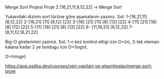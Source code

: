 Merge Sort Projesi
Proje 2
[16,21,11,8,12,22] -> Merge Sort

Yukarıdaki dizinin sort türüne göre aşamalarını yazınız.
Sol: 
1-[16,21,11]    [8,12,22]
2-[16,21] [11]  [8,12] [22]
3-[16] [21] [11]    [8] [12] [22]
4-[11] [21] [16]    [8] [12] [22]
5-[11] [16] [21]    [8] [12] [22]
6- [11,16,21]   [8,12,22]
7- [8,11,12,16,21,22]

Big-O gösterimini yazınız.
Sol:
1-n kez kontrol ettigi icin O=(n),
2-tek eleman kalana kadar 2 ye boldugu icin O=(logn),

O=(nlogn)

https://app.patika.dev/courses/veri-yapilari-ve-algoritmalar/merge-sort-proje